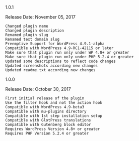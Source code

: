 1.0.1

Release Date: November 05, 2017

    Changed plugin name
    Changed plugin description
    Renamed plugin slug
    Renamed text domain slug
    Preemptive Support for WordPress 4.9.1-alpha
    Compatible with WordPress 4.9-RC1-42115 or later
    Make sure that plugin run only under WP 4.8+ or greater
    Make sure that plugin run only under PHP 5.2.4 or greater
    Updated some descriptions to reflect code changes
    Updated screenshots according new changes
    Updated readme.txt according new changes

1.0.0

Release Date: October 30, 2017

    First initial release of the plugin
    Use the filter hook and not the action hook
    Compatible with WordPress 4.9-beta3
    Compatible with mu-plugins directory
    Compatible with 1st step installation setup
    Compatible with GlotPress translations
    Compatible with Gutenberg block editor
    Requires WordPress Version 4.8+ or greater
    Requires PHP Version 5.2.4 or greater
